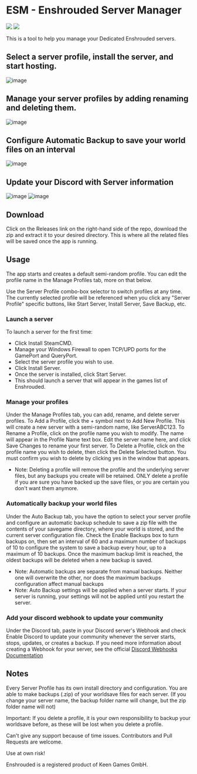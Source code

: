 # ESM - Enshrouded Server Manager
![][version] ![][downloads]

[version]: https://img.shields.io/github/v/release/crazyloon/Enshrouded-Server-Manager?logo=github
[downloads]: https://img.shields.io/github/downloads/crazyloon/enshrouded-server-manager/total.svg

This is a tool to help you manage your Dedicated Enshrouded servers.

## Select a server profile, install the server, and start hosting.
![image](https://github.com/ISpaikI/Enshrouded-Server-Manager/assets/8146917/d7c6b539-5fc2-4722-ab5b-e9291a76cf35)

## Manage your server profiles by adding renaming and deleting them.
![image](https://github.com/ISpaikI/Enshrouded-Server-Manager/assets/8146917/5182b41d-3d49-48bd-93b0-6b52f48451f3)

## Configure Automatic Backup to save your world files on an interval
![image](https://github.com/ISpaikI/Enshrouded-Server-Manager/assets/8146917/a95ec730-bae0-4329-8225-bb9bee5a5919)

## Update your Discord with Server information
![image](https://github.com/Crazyloon/Enshrouded-Server-Manager/assets/8146917/cfcb31bf-7884-47ec-b712-f4ddc8afbb2f)
![image](https://github.com/ISpaikI/Enshrouded-Server-Manager/assets/8146917/106ff404-e5c0-4d71-86be-4f691214e7c7)


## Download
Click on the Releases link on the right-hand side of the repo, download the zip and extract it to your desired directory.
This is where all the related files will be saved once the app is running.

## Usage
The app starts and creates a default semi-random profile. You can edit the profile name in the Manage Profiles tab, more on that below.

Use the Server Profile combo-box selector to switch profiles at any time. The currently selected profile will be referenced when you click any "Server Profile" specific buttons, like Start Server, Install Server, Save Backup, etc.

### Launch a server
To launch a server for the first time: 
- Click Install SteamCMD.
- Manage your Windows Firewall to open TCP/UPD ports for the GamePort and QueryPort.
- Select the server profile you wish to use.
- Click Install Server.
- Once the server is installed, click Start Server.
- This should launch a server that will appear in the games list of Enshrouded.

### Manage your profiles
Under the Manage Profiles tab, you can add, rename, and delete server profiles.
To Add a Profile, click the + symbol next to Add New Profile. This will create a new server with a semi-random name, like ServerABC123.
To Rename a Profile, click on the profile name you wish to modify. The name will appear in the Profile Name text box. Edit the server name here, and click Save Changes to rename your first server.
To Delete a Profile, click on the profile name you wish to delete, then click the Delete Selected button. You must confirm you wish to delete by clicking yes in the window that appears.
- Note: Deleting a profile will remove the profile and the underlying server files, but any backups you create will be retained. ONLY delete a profile if you are sure you have backed up the save files, or you are certain you don't want them anymore.

### Automatically backup your world files
Under the Auto Backup tab, you have the option to select your server profile and configure an automatic backup schedule to save a zip file with the contents of your savegame directory, where your world is stored, and the current server configuration file.
Check the Enable Backups box to turn backups on, then set an interval of 60 and a maximum number of backups of 10 to configure the system to save a backup every hour, up to a maximum of 10 backups. Once the maximum backup limit is reached, the oldest backups will be deleted when a new backup is saved.
- Note: Automatic backups are separate from manual backups. Neither one will overwrite the other, nor does the maximum backups configuration affect manual backups
- Note: Auto Backup settings will be applied when a server starts. If your server is running, your settings will not be applied until you restart the server.

### Add your discord webhook to update your community
Under the Discord tab, paste in your Discord server's Webhook and check Enable Discord to update your community whenever the server starts, stops, updates, or creates a backup.
If you need more information about creating a Webhook for your server, see the official [Discord Webhooks Documentation](https://support.discord.com/hc/en-us/articles/228383668-Intro-to-Webhooks)

## Notes
Every Server Profile has its own install directory and configuration.
You are able to make backups (.zip) of your worldsave files for each server.
(If you change your server name, the backup folder name will change, but the zip folder name will not)

Important: 
If you delete a profile, it is your own responsibility to backup your worldsave before, as these will be lost when you delete a profile.

Can't give any support because of time issues. Contributors and Pull Requests are welcome.

Use at own risk!


Enshrouded is a registered product of Keen Games GmbH.

